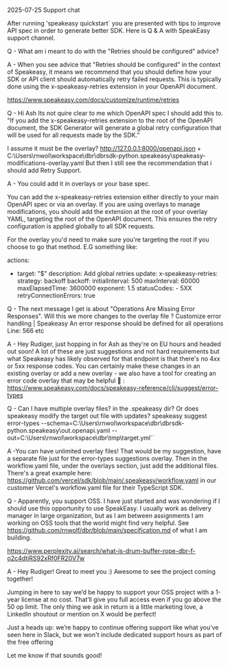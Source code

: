 2025-07-25 Support chat

After running 'speakeasy quickstart` you are presented with tips to improve API spec in order to generate better SDK.
Here is Q & A with SpeakEasy support channel.


Q - What am i meant to do with the "Retries should be configured" advice?


A - When you see advice that "Retries should be configured" in the context of Speakeasy, it means we recommend that you should define how your SDK or API client should automatically retry failed requests. This is typically done using the x-speakeasy-retries extension in your OpenAPI document.

https://www.speakeasy.com/docs/customize/runtime/retries


Q - Hi Ash Its not quire clear to me which OpenAPI spec I should add this to. "If you add the ​x-speakeasy-retries​ extension to the root of the OpenAPI document, the SDK Generator will generate a global retry configuration that will be used for all requests made by the SDK."

I assume it must be the overlay?
http://127.0.0.1:8000/openapi.json + C:\Users\rnwol\workspace\dbr\dbrsdk-python\.speakeasy\speakeasy-modifications-overlay.yaml
But then I still see the recommendation that i should add Retry Support.

A - You could add it in overlays or your base spec.

You can add the ​x-speakeasy-retries​ extension either directly to your main OpenAPI spec or via an overlay. If you are using overlays to manage modifications, you should add the extension at the root of your overlay YAML, targeting the root of the OpenAPI document. This ensures the retry configuration is applied globally to all SDK requests.

For the overlay you'd need to make sure you're targeting the root if you choose to go that method. E.G something like:


actions:
  - target: "$"
    description: Add global retries
    update:
      x-speakeasy-retries:
        strategy: backoff
        backoff:
          initialInterval: 500
          maxInterval: 60000
          maxElapsedTime: 3600000
          exponent: 1.5
        statusCodes:
          - 5XX
        retryConnectionErrors: true

Q - The next message I get is about "​Operations Are Missing Error Responses​".
Will this we more changes to the overlay file ?
Customize error handling | Speakeasy
​An error response should be defined for all operations​
Line: 566 etc


A - Hey Rudiger, just hopping in for Ash as they're on EU hours and headed out soon! A lot of these are just suggestions and not hard requirements but what Speakeasy has likely observed for that endpoint is that there's no 4xx or 5xx response codes. You can certainly make these changes in an existing overlay or add a new overlay - we also have a tool for creating an error code overlay that may be helpful 🙂 : https://www.speakeasy.com/docs/speakeasy-reference/cli/suggest/error-types


Q - Can I have multiple overlay files? in the .speakeasy dir? Or does speakeasy modify the target out file with updates?
­`​`speakeasy suggest error-types --schema=C:\Users\rnwol\workspace\dbr\dbrsdk-python\.speakeasy\out.openapi.yaml --out=C:\Users\rnwol\workspace\dbr\tmp\target.yml­``​

A -You can have unlimited overlay files! That would be my suggestion, have a separate file just for the error-types suggestions overlay. Then in the workflow.yaml file, under the overlays section, just add the additional files. There's a great example here: https://github.com/vercel/sdk/blob/main/.speakeasy/workflow.yaml in our customer Vercel's workflow.yaml file for their TypeScript SDK.



Q - Apparently, you support OSS. I have just started and was wondering if I should use this opportunity to use SpeakEasy. I usually work as delivery manager in large organization, but as I am between assignments I am working on OSS tools that the world might find very helpful. See https://github.com/rnwolf/dbr/blob/main/specification.md of what I am building.

https://www.perplexity.ai/search/what-is-drum-buffer-rope-dbr-f-o2c4dtjRS92xRf0FR20V7w


A - Hey Rudiger! Great to meet you :) Awesome to see the project coming together!

Jumping in here to say we’d be happy to support your OSS project with a 1-year license at no cost. That’ll give you full access even if you go above the 50 op limit. The only thing we ask in return is a little marketing love, a LinkedIn shoutout or mention on X would be perfect!

Just a heads up: we’re happy to continue offering support like what you’ve seen here in Slack, but we won't include dedicated support hours as part of the free offering

Let me know if that sounds good!
